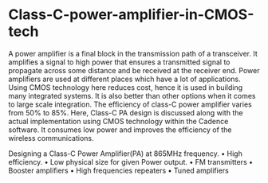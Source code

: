 # Class-C-power-amplifier-in-CMOS-tech

A power amplifier is a final block in the transmission path of a transceiver. It amplifies a signal to high power that ensures a transmitted signal to propagate across some distance and be received at the receiver end. Power amplifiers are used at different places which have a lot of applications.
Using CMOS technology here reduces cost, hence it is used in building many integrated systems. It is also better than other options when it comes to large scale integration. The efficiency of class-C power amplifier varies from 50% to 85%.
Here, Class-C PA design is discussed along with the actual implementation using CMOS technology within the Cadence software. It consumes low power and improves the efficiency of the wireless communications.

Designing a Class-C Power Amplifier(PA) at 865MHz frequency.
• High efficiency.
• Low physical size for given Power output.
• FM transmitters
• Booster amplifiers
• High frequencies repeaters
• Tuned amplifiers
